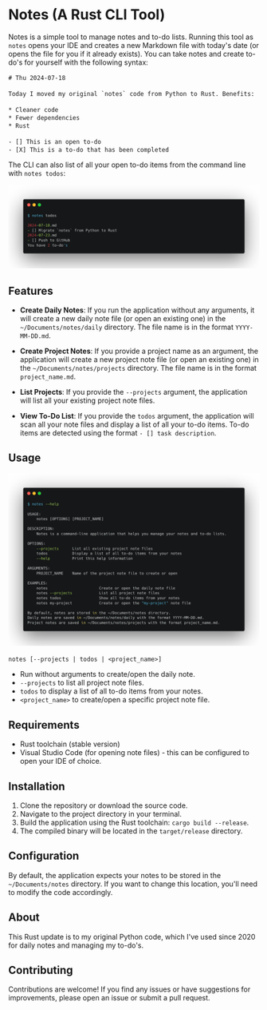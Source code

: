 # Notes (A Rust CLI Tool)

Notes is a simple tool to manage notes and to-do lists. Running this tool as `notes` opens your IDE and creates a new Markdown file with today's date (or opens the file for you if it already exists). You can take notes and create to-do's for yourself with the following syntax:

```
# Thu 2024-07-18

Today I moved my original `notes` code from Python to Rust. Benefits:

* Cleaner code
* Fewer dependencies
* Rust

- [] This is an open to-do
- [X] This is a to-do that has been completed
```

The CLI can also list of all your open to-do items from the command line with `notes todos`:

![notes-help](/notes-todos.png)

## Features

- **Create Daily Notes**: If you run the application without any arguments, it will create a new daily note file (or open an existing one) in the `~/Documents/notes/daily` directory. The file name is in the format `YYYY-MM-DD.md`.

- **Create Project Notes**: If you provide a project name as an argument, the application will create a new project note file (or open an existing one) in the `~/Documents/notes/projects` directory. The file name is in the format `project_name.md`.

- **List Projects**: If you provide the `--projects` argument, the application will list all your existing project note files.

- **View To-Do List**: If you provide the `todos` argument, the application will scan all your note files and display a list of all your to-do items. To-do items are detected using the format `- [] task description`.

## Usage

![notes-help](/notes-help.png)


`notes [--projects | todos | <project_name>]`

- Run without arguments to create/open the daily note.
- `--projects` to list all project note files.
- `todos` to display a list of all to-do items from your notes.
- `<project_name>` to create/open a specific project note file.



## Requirements

- Rust toolchain (stable version)
- Visual Studio Code (for opening note files) - this can be configured to open your IDE of choice.

## Installation

1. Clone the repository or download the source code.
2. Navigate to the project directory in your terminal.
3. Build the application using the Rust toolchain: `cargo build --release`.
4. The compiled binary will be located in the `target/release` directory.

## Configuration

By default, the application expects your notes to be stored in the `~/Documents/notes` directory. If you want to change this location, you'll need to modify the code accordingly.

## About

This Rust update is to my original Python code, which I've used since 2020 for daily notes and managing my to-do's.

## Contributing

Contributions are welcome! If you find any issues or have suggestions for improvements, please open an issue or submit a pull request.